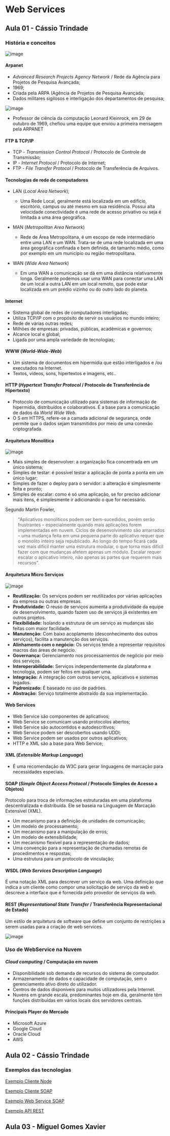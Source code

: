 # Web Services

## Aula 01 - Cássio Trindade

### História e conceitos

![image](https://github.com/jpcmf/GraduateProgram-FullStack-2023/assets/1216136/47f46325-9e58-4710-aa6d-c3f1d43fd194)

#### Arpanet
- _Advanced Research Projects Agency Network_ / Rede da Agência para Projetos de Pesquisa Avançada;
- 1969;
- Criada pela ARPA (Agência de Projetos de Pesquisa Avançada;
- Dados militares sigilosos e interligação dos departamentos de pesquisa;

![image](https://github.com/jpcmf/GraduateProgram-FullStack-2023/assets/1216136/27f700b3-92be-42c3-b492-4ed6ba2ed9ad)

- Professor de ciência da computação Leonard Kleinrock, em 29 de outubro de 1969, chefiou uma equipe que enviou a primeira mensagem pela ARPANET

#### FTP & TCP/IP
- TCP - _Transmission Control Protocol_ / Protocolo de Controle de Transmissão;
- IP - _Internet Protocol_ / Protocolo de Internet;
- FTP - _File Transfer Protocol_ / Protocolo de Transferência de Arquivos.

#### Tecnologias de rede de computadores

- LAN (_Local Area Network_);
  - Uma Rede Local, geralmente está localizada em um edifício, escritório, campus ou até mesmo em sua residência. Possui alta velocidade conectividade é uma rede de acesso privativo ou seja é limitada a uma área geográfica.
 
- MAN (_Metropolitan Area Network_)
  - Rede de Área Metropolitana, é um escopo de rede intermediário entre uma LAN e um WAN. Trata-se de uma rede localizada em uma área geográfica confinada e bem definida, de tamanho médio, como por exemplo em um município ou região metropolitana.
 
- WAN (_Wide Area Network_)
  - Em uma WAN a comunicação se dá em uma distância relativamente longa. Geralmente podemos usar uma WAN para conectar uma LAN de um local a outra LAN em um local remoto, que pode estar localizada em um prédio vizinho ou do outro lado do planeta.
 
#### Internet
- Sistema global de redes de computadores interligadas;
- Utiliza TCP/IP com o propósito de servir os usuários no mundo inteiro;
- Rede de várias outras redes;
- Milhões de empresas: privadas, públicas, acadêmicas e governos;
- Alcance local e global;
- Ligada por uma ampla variedade de tecnologias;

#### WWW (_World-Wide-Web_)
- Um sistema de documentos em hipermídia que estão interligados e /ou executados na Internet.
- Textos, vídeos, sons, hipertextos e imagens, etc..

#### HTTP (_**Hypertext Transfer Protocol**_ / **Protocolo de Transferência de Hipertexto**)
- Protocolo de comunicação utilizado para sistemas de informação de hipermídia, distribuídos e colaborativos. É a base para a comunicação de dados da _World Wide Web_.
- O S em HTTPS, refere-se a camada adicional de segurança, onde permite que o dados sejam transmitidos por meio de uma conexão criptografada.

#### Arquitetura Monolítica

![image](https://github.com/jpcmf/GraduateProgram-FullStack-2023/assets/1216136/8c7ba619-91e7-47aa-bdf7-9ab81de92726)

- Mais simples de desenvolver: a organização fica concentrada em um único sistema;
- Simples de testar: é possível testar a aplicação de ponta a ponta em um único lugar;
- Simples de fazer o deploy para o servidor: a alteração é simplesmente feita e pronto;
- Simples de escalar: como é só uma aplicação, se for preciso adicionar mais itens, é simplesmente ir adicionando o que for necessário.

Segundo Martin Fowler,
> "Aplicativos monolíticos podem ser bem-sucedidos, porém serão frustrantes – especialmente quando mais aplicações forem implementadas em nuvem. Ciclos de desenvolvimento são amarrados – uma mudança feita em uma pequena parte do aplicativo requer que o monolito inteiro seja republicado. Ao longo do tempo ficará cada vez mais difícil manter uma estrutura modular, o que torna mais difícil fazer com que mudanças afetem apenas um módulo. Escalar requer escalar o aplicativo inteiro, não apenas as partes que requerem mais recursos".

#### Arquitetura Micro Serviços

![image](https://github.com/jpcmf/GraduateProgram-FullStack-2023/assets/1216136/c3dac7c9-fb2b-450a-830c-d578a5718f06)

- **Reutilização:** Os serviços podem ser reutilizados por várias aplicações da empresa ou outras empresas.
- **Produtividade:** O reuso de serviços aumenta a produtividade da equipe de desenvolvimento, quando fazem uso de serviços já existentes em outros projetos.
- **Flexibilidade:** Isolando a estrutura de um serviço as mudanças são feitas com maior facilidade.
- **Manutenção:** Com baixo acoplamento (desconhecimento dos outros serviços), facilita a manutenção dos serviços.
- **Alinhamento com o negócio:** Os serviços tende a representar requisitos macros das áreas de negócio.
- **Governança:** Gerenciamento nos processamentos de negócio por meio dos serviços.
- **Interoperabilidade:** Serviços independentemente da plataforma e tecnologia, podem ser feitos em qualquer uma.
- **Integração:** A integração com outros serviços, aplicativos e sistemas legados.
- **Padronizado:** É baseado no uso de padrões.
- **Abstração:** Serviço totalmente abstraído da sua implementação.

#### Web Services
- Web Service são componentes de aplicativos;
- Web Service se comunicam usando protocolos abertos;
- Web Service são autocontidos e autodescritivos;
- Web Service podem ser descobertos usando UDDI;
- Web Service podem ser usados por outros aplicativos;
- HTTP e XML são a base para Web Service;

#### XML (_Extensible Markup Language_)
- É uma recomendação da W3C para gerar linguagens de marcação para necessidades especiais.

#### SOAP (_Simple Object Access Protocol_ / Protocolo Simples de Acesso a Objetos)

Protocolo para troca de informações estruturadas em uma plataforma descentralizada e distribuída. Ele se baseia na Linguagem de Marcação Extensível (XML).
- Um mecanismo para a definição de unidades de comunicação;
- Um modelo de processamento;
- Um mecanismo para a manipulação de erros;
- Um modelo de extensibilidade;
- Um mecanismo flexível para a representação de dados;
- Uma convenção para a representação de chamadas remotas de procedimentos e respostas;
- Uma estrutura para um protocolo de vinculação;

#### WSDL (_Web Services Description Language_)

É uma notação XML para descrever um serviço da web. Uma definição que indica a um cliente como compor uma solicitação de serviço da web e descreve a interface que é fornecida pelo provedor de serviços da web.

#### REST (_Representational State Transfer_ / Transferência Representacional de Estado)

Um estilo de arquitetura de software que define um conjunto de restrições a serem usadas para a criação de web services.

![image](https://github.com/jpcmf/GraduateProgram-FullStack-2023/assets/1216136/954d09d5-9548-47f7-b13a-3e14b52b92da)

### Uso de WebService na Nuvem

#### _Cloud computing_ / Computação em nuvem
- Disponibilidade sob demanda de recursos do sistema de computador.
- Armazenamento de dados e capacidade de computação, sem o gerenciamento ativo direto do utilizador.
- Centros de dados disponíveis para muitos utilizadores pela Internet.
- Nuvens em grande escala, predominantes hoje em dia, geralmente têm funções distribuídas em vários locais dos servidores centrais.

#### Principais Player do Mercado
- Microsoft Azure
- Google Cloud
- Oracle Cloud
- AWS

## Aula 02 - Cássio Trindade

### Exemplos das tecnologias

[Exemplo Cliente Node](https://github.com/cassiowt/CursoWEBService)

[Exemplo Cliente SOAP](https://github.com/cassiowt/CursoWEBService/tree/master/ExemploClienteSOAP)

[Exemplo Web Service SOAP](https://github.com/cassiowt/CursoWEBService)

[Exemplo API REST](https://github.com/cassiowt/CursoWEBService/tree/master/ExemploServerREST)

## Aula 03 - Miguel Gomes Xavier
